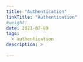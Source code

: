 ```yaml
---
title: "Authentication"
linkTitle: "Authentication"
#weight:
date: 2021-07-09
tags:
  - authentication
description: >
  
---
```



